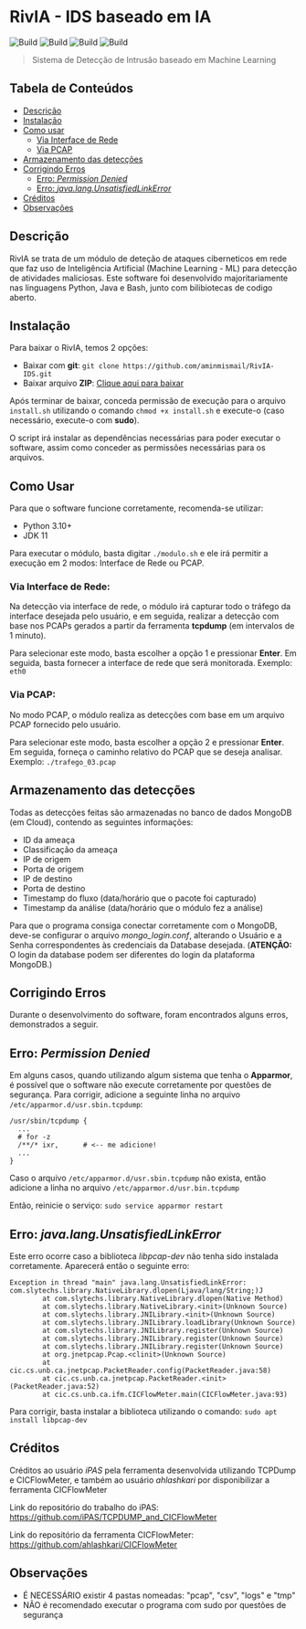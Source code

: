 # RivIA - IDS baseado em IA

![Build](https://img.shields.io/badge/Feito%20com%3A-Python%203.10-green)
![Build](https://img.shields.io/badge/JDK%2011-blue)
![Build](https://img.shields.io/badge/Bash-red)
![Build](https://img.shields.io/badge/CICFlowMeter-21219c)

> Sistema de Detecção de Intrusão baseado em Machine Learning

Tabela de Conteúdos
------------
* [Descrição](#descrição)
* [Instalação](#instalação)
* [Como usar](#como-usar)
  * [Via Interface de Rede](#via-interface-de-rede)
  * [Via PCAP](#via-pcap)
* [Armazenamento das detecções](#armazenamento-das-detecções)
* [Corrigindo Erros](#corrigindo-erros)
  * [Erro: _Permission Denied_](#erro-permission-denied)
  * [Erro: _java.lang.UnsatisfiedLinkError_](#erro-javalangunsatisfiedlinkerror)
* [Créditos](#créditos)
* [Observações](#observações)



Descrição
------------

RivIA se trata de um módulo de deteção de ataques ciberneticos em rede que faz uso de Inteligência Artificial (Machine Learning - ML) para detecção de atividades maliciosas. Este software foi desenvolvido majoritariamente nas linguagens Python, Java e Bash, junto com bilibiotecas de codigo aberto.


Instalação
------------

Para baixar o RivIA, temos 2 opções:
- Baixar com **git**: `git clone https://github.com/aminmismail/RivIA-IDS.git`
- Baixar arquivo **ZIP**: [Clique aqui para baixar](https://github.com/aminmismail/RivIA-IDS/archive/master.zip)

Após terminar de baixar, conceda permissão de execução para o arquivo `install.sh` utilizando o comando `chmod +x install.sh` e execute-o (caso necessário, execute-o com **sudo**). 

O script irá instalar as dependências necessárias para poder executar o software, assim como conceder as permissões necessárias para os arquivos.

Como Usar
------------

Para que o software funcione corretamente, recomenda-se utilizar:
- Python 3.10+
- JDK 11

Para executar o módulo, basta digitar `./modulo.sh` e ele irá permitir a execução em 2 modos: Interface de Rede ou PCAP.

### Via Interface de Rede:

Na detecção via interface de rede, o módulo irá capturar todo o tráfego da interface desejada pelo usuário, e em seguida, realizar a detecção com base nos PCAPs gerados a partir da ferramenta **tcpdump** (em intervalos de 1 minuto).

Para selecionar este modo, basta escolher a opção 1 e pressionar **Enter**. Em seguida, basta fornecer a interface de rede que será monitorada. Exemplo: `eth0`

### Via PCAP:

No modo PCAP, o módulo realiza as detecções com base em um arquivo PCAP fornecido pelo usuário.

Para selecionar este modo, basta escolher a opção 2 e pressionar **Enter**. Em seguida, forneça o caminho relativo do PCAP que se deseja analisar. Exemplo: `./trafego_03.pcap`


Armazenamento das detecções
-----------

Todas as detecções feitas são armazenadas no banco de dados MongoDB (em Cloud), contendo as seguintes informações:
- ID da ameaça
- Classificação da ameaça
- IP de origem
- Porta de origem
- IP de destino
- Porta de destino
- Timestamp do fluxo (data/horário que o pacote foi capturado)
- Timestamp da análise (data/horário que o módulo fez a análise)

Para que o programa consiga conectar corretamente com o MongoDB, deve-se configurar o arquivo <i>*mongo_login.conf*</i>, alterando o Usuário e a Senha correspondentes às credenciais da Database desejada. (**ATENÇÃO:** O login da database podem ser diferentes do login da plataforma MongoDB.)


Corrigindo Erros
-------------

Durante o desenvolvimento do software, foram encontrados alguns erros, demonstrados a seguir.

## Erro: _Permission Denied_

Em alguns casos, quando utilizando algum sistema que tenha o __Apparmor__, é possível que o software não execute corretamente por questões de segurança.
Para corrigir, adicione a seguinte linha no arquivo `/etc/apparmor.d/usr.sbin.tcpdump`:

```
/usr/sbin/tcpdump {
  ...
  # for -z
  /**/* ixr,      # <-- me adicione!
  ...
}
```

Caso o arquivo `/etc/apparmor.d/usr.sbin.tcpdump` não exista, então adicione a linha no arquivo `/etc/apparmor.d/usr.bin.tcpdump`

Então, reinicie o serviço: `sudo service apparmor restart`


## Erro: _java.lang.UnsatisfiedLinkError_

Este erro ocorre caso a biblioteca *libpcap-dev* não tenha sido instalada corretamente.
Aparecerá então o seguinte erro:

    Exception in thread "main" java.lang.UnsatisfiedLinkError: com.slytechs.library.NativeLibrary.dlopen(Ljava/lang/String;)J
            at com.slytechs.library.NativeLibrary.dlopen(Native Method)
            at com.slytechs.library.NativeLibrary.<init>(Unknown Source)
            at com.slytechs.library.JNILibrary.<init>(Unknown Source)
            at com.slytechs.library.JNILibrary.loadLibrary(Unknown Source)
            at com.slytechs.library.JNILibrary.register(Unknown Source)
            at com.slytechs.library.JNILibrary.register(Unknown Source)
            at com.slytechs.library.JNILibrary.register(Unknown Source)
            at org.jnetpcap.Pcap.<clinit>(Unknown Source)
            at cic.cs.unb.ca.jnetpcap.PacketReader.config(PacketReader.java:58)
            at cic.cs.unb.ca.jnetpcap.PacketReader.<init>(PacketReader.java:52)
            at cic.cs.unb.ca.ifm.CICFlowMeter.main(CICFlowMeter.java:93)

Para corrigir, basta instalar a biblioteca utilizando o comando: `sudo apt install libpcap-dev`


Créditos
-------------

Créditos ao usuário *iPAS* pela ferramenta desenvolvida utilizando TCPDump e CICFlowMeter, e também ao usuário *ahlashkari* por disponibilizar a ferramenta CICFlowMeter

Link do repositório do trabalho do iPAS: https://github.com/iPAS/TCPDUMP_and_CICFlowMeter

Link do repositório da ferramenta CICFlowMeter: https://github.com/ahlashkari/CICFlowMeter



Observações
-------------

- É NECESSÁRIO existir 4 pastas nomeadas: "pcap", "csv", "logs" e "tmp"
- NÃO é recomendado executar o programa com sudo por questões de segurança




